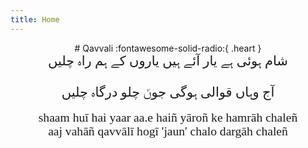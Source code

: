```yaml
---
title: Home
---
```

<center>
# Qavvali :fontawesome-solid-radio:{ .heart }
</center>


<div style="font-family:Jameel Noori Nastaleeq; font-size:1.5em; text-align:center">
شام ہوئی ہے یار آئے ہیں یاروں کے ہم راہ چلیں   
<br>
<br>
آج وہاں قوالی ہوگی جونؔ چلو درگاہ چلیں 
</div>
<br>
<div style="font-family:Albert Sans; font-weight: normal; font-size:1.4em;text-align:center">
shaam huī hai yaar aa.e haiñ yāroñ ke hamrāh chaleñ         
<br>aaj vahāñ qavvālī hogī 'jaun' chalo dargāh chaleñ   
</div>